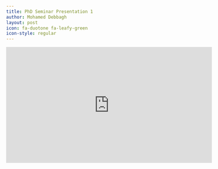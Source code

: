```yaml
---
title: PhD Seminar Presentation 1
author: Mohamed Debbagh
layout: post
icon: fa-duotone fa-leafy-green
icon-style: regular
---
```




<div align="center"><iframe width="560" height="315" src="https://www.youtube.com/embed/eExOkKe-A_o" title="YouTube video player" frameborder="0" allow="accelerometer; autoplay; clipboard-write; encrypted-media; gyroscope; picture-in-picture; web-share" allowfullscreen></iframe></div>
